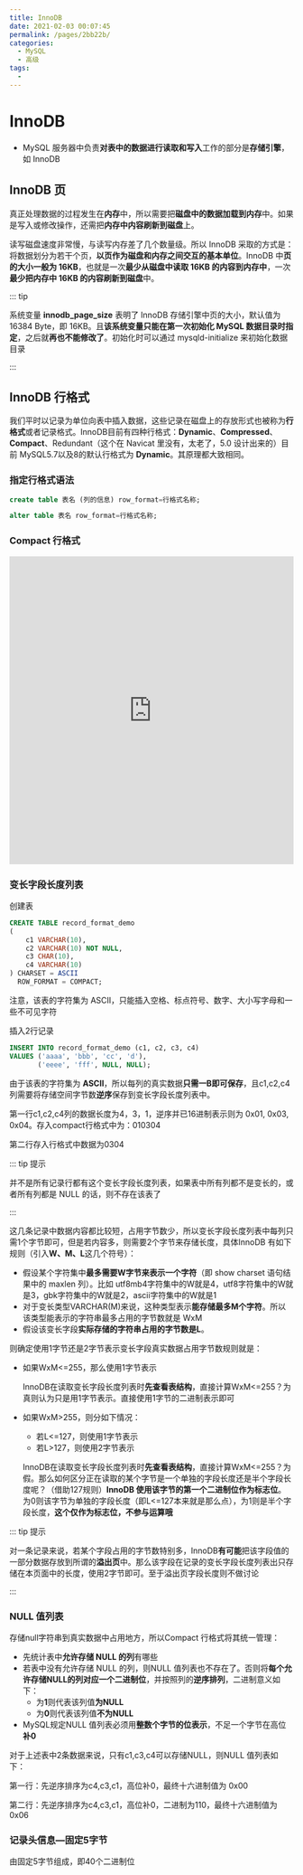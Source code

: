 ```yaml
---
title: InnoDB
date: 2021-02-03 00:07:45
permalink: /pages/2bb22b/
categories:
  - MySQL
  - 高级
tags:
  - 
---
```




# InnoDB

*   MySQL 服务器中负责**对表中的数据进行读取和写入**工作的部分是**存储引擎**，如 InnoDB



## InnoDB 页

真正处理数据的过程发生在**内存**中，所以需要把**磁盘中的数据加载到内存**中。如果是写入或修改操作，还需把**内存中内容刷新到磁盘**上。

读写磁盘速度非常慢，与读写内存差了几个数量级。所以 InnoDB 采取的方式是：将数据划分为若干个页，**以页作为磁盘和内存之间交互的基本单位**。InnoDB 中**页的大小一般为 16KB**，也就是一次**最少从磁盘中读取 16KB 的内容到内存中**，一次**最少把内存中 16KB 的内容刷新到磁盘**中。

::: tip

系统变量 **innodb_page_size** 表明了 InnoDB 存储引擎中页的大小，默认值为 16384 Byte，即 16KB。且**该系统变量只能在第一次初始化 MySQL 数据目录时指定**，之后就**再也不能修改了**。初始化时可以通过 mysqld-initialize 来初始化数据目录

:::



## InnoDB 行格式

我们平时以记录为单位向表中插入数据，这些记录在磁盘上的存放形式也被称为**行格式**或者记录格式。InnoDB目前有四种行格式：**Dynamic**、**Compressed**、**Compact**、Redundant（这个在 Navicat 里没有，太老了，5.0 设计出来的）目前 MySQL5.7以及8的默认行格式为 **Dynamic**。其原理都大致相同。

### 指定行格式语法

```sql
create table 表名 (列的信息) row_format=行格式名称;

alter table 表名 row_format=行格式名称;
```



### Compact 行格式

<iframe id="embed_dom" name="embed_dom" frameborder="0" style="display:block;width:100%; height:545px;" src="https://www.processon.com/embed/602154665653bb64f204bfd5"></iframe>





### 变长字段长度列表

创建表

```sql
CREATE TABLE record_format_demo
(
    c1 VARCHAR(10),
    c2 VARCHAR(10) NOT NULL,
    c3 CHAR(10),
    c4 VARCHAR(10)
) CHARSET = ASCII
  ROW_FORMAT = COMPACT;
```

注意，该表的字符集为 ASCII，只能插入空格、标点符号、数字、大小写字母和一些不可见字符

插入2行记录

```sql
INSERT INTO record_format_demo (c1, c2, c3, c4)
VALUES ('aaaa', 'bbb', 'cc', 'd'),
       ('eeee', 'fff', NULL, NULL);
```

由于该表的字符集为 **ASCII**，所以每列的真实数据**只需一B即可保存**，且c1,c2,c4列需要将存储空间字节数**逆序**保存到变长字段长度列表中。

第一行c1,c2,c4列的数据长度为4，3，1，逆序并已16进制表示则为 0x01, 0x03, 0x04。存入compact行格式中为：010304

第二行存入行格式中数据为0304

::: tip 提示

并不是所有记录行都有这个变长字段长度列表，如果表中所有列都不是变长的，或者所有列都是 NULL 的话，则不存在该表了

:::



这几条记录中数据内容都比较短，占用字节数少，所以变长字段长度列表中每列只需1个字节即可，但是若内容多，则需要2个字节来存储长度，具体InnoDB 有如下规则（引入**W、M、L**这几个符号）：

*   假设某个字符集中**最多需要W字节来表示一个字符**（即 show charset 语句结果中的 maxlen 列）。比如 utf8mb4字符集中的W就是4，utf8字符集中的W就是3，gbk字符集中的W就是2，ascii字符集中的W就是1
*   对于变长类型VARCHAR(M)来说，这种类型表示**能存储最多M个字符**。所以该类型能表示的字符串最多占用的字节数就是 WxM
*   假设该变长字段**实际存储的字符串占用的字节数是L**。

则确定使用1字节还是2字节表示变长字段真实数据占用字节数规则就是：

*   如果WxM<=255，那么使用1字节表示

    InnoDB在读取变长字段长度列表时**先查看表结构**，直接计算WxM<=255？为真则认为只是用1字节表示。直接使用1字节的二进制表示即可

*   如果WxM>255，则分如下情况：

    *   若L<=127，则使用1字节表示
    *   若L>127，则使用2字节表示

    InnoDB在读取变长字段长度列表时**先查看表结构**，直接计算WxM<=255？为假。那么如何区分正在读取的某个字节是一个单独的字段长度还是半个字段长度呢？（借助127规则）**InnoDB 使用该字节的第一个二进制位作为标志位**。为0则该字节为单独的字段长度（即L<=127本来就是那么点），为1则是半个字段长度，**这个仅作为标志位，不参与运算哦**

::: tip 提示

对一条记录来说，若某个字段占用的字节数特别多，InnoDB**有可能**把该字段值的一部分数据存放到所谓的**溢出页**中。那么该字段在记录的变长字段长度列表出只存储在本页面中的长度，使用2字节即可。至于溢出页字段长度则不做讨论

:::



### NULL 值列表

存储null字符串到真实数据中占用地方，所以Compact 行格式将其统一管理：

*   先统计表中**允许存储 NULL 的列**有哪些
*   若表中没有允许存储 NULL 的列，则NULL 值列表也不存在了。否则将**每个允许存储NULL的列对应一个二进制位**，并按照列的**逆序排列**，二进制意义如下：
    *   为**1**则代表该列值**为NULL**
    *   为**0**则代表该列值**不为NULL**
*   MySQL规定NULL 值列表必须用**整数个字节的位表示**，不足一个字节在高位**补0**

对于上述表中2条数据来说，只有c1,c3,c4可以存储NULL，则NULL 值列表如下：

第一行：先逆序排序为c4,c3,c1，高位补0，最终十六进制值为 0x00

第二行：先逆序排序为c4,c3,c1，高位补0，二进制为110，最终十六进制值为 0x06





### 记录头信息—固定5字节

由固定5字节组成，即40个二进制位



